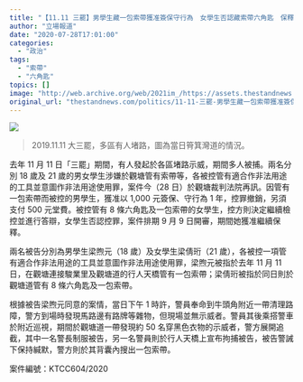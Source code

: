 ```yaml
---
title: "【11.11 三罷】男學生藏一包索帶獲准簽保守行為　女學生否認藏索帶六角匙　保釋候審"
author: "立場報道"
date: "2020-07-28T17:01:00"
categories:
  - "政治"
tags:
  - "索帶"
  - "六角匙"
topics: []
image: "http://web.archive.org/web/2021im_/https://assets.thestandnews.com/media/photos/70456101_2605463222872615_5431790236684255232_n_APHAu_1200x0_URCLE.png"
original_url: "thestandnews.com/politics/11-11-三罷-男學生藏一包索帶獲准簽保守行為-女學生否認藏索帶六角匙-保釋候審"
---
```

![](http://web.archive.org/web/2021im_/https://assets.thestandnews.com/media/photos/70456101_2605463222872615_5431790236684255232_n_APHAu_1200x0_URCLE.png)
> 2019.11.11 大三罷，多區有人堵路，圖為當日筲箕灣道的情況。

去年 11 月 11 日「三罷」期間，有人發起於各區堵路示威，期間多人被捕。兩名分別 18 歲及 21 歲的男女學生涉嫌於觀塘管有索帶等，各被控管有適合作非法用途的工具並意圖作非法用途使用罪，案件今（28 日）於觀塘裁判法院再訊。因管有一包索帶而被控的男學生，獲准以 1,000 元簽保、守行為 1 年，控罪撤銷，另須支付 500 元堂費。被控管有 8 條六角匙及一包索帶的女學生，控方則決定繼續檢控並進行答辯，女學生否認控罪，案件排期 9 月 9 日開審，期間她獲准繼續保釋。

兩名被告分別為男學生梁煦元（18 歲）及女學生梁倩珩（21 歲），各被控一項管有適合作非法用途的工具並意圖作非法用途使用罪，梁煦元被指於去年 11 月 11 日，在觀塘連接駿業里及觀塘道的行人天橋管有一包索帶；梁倩珩被指於同日則於觀塘道管有 8 條六角匙及一包索帶。

根據被告梁煦元同意的案情，當日下午 1 時許，警員奉命到牛頭角附近一帶清理路障，警方到場時發現馬路邊有路牌等雜物，但現場並無示威者。警員其後乘搭警車於附近巡視，期間於觀塘道一帶發現約 50 名穿黑色衣物的示威者，警方展開追截，其中一名警長制服被告，另一名警員則於行人天橋上宣布拘捕被告，被告警誡下保持緘默，警方則於其背囊內搜出一包索帶。

案件編號：KTCC604/2020